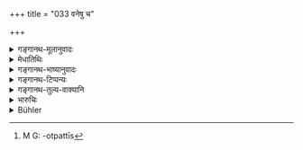 +++
title = "033 वनेषु च"

+++

<details><summary>गङ्गानथ-मूलानुवादः</summary>

Having thus passed the third part of his life in the forest, the man shall, during the fourth part, renounce all attachments and go forth (a wandering mendicant).—(33)
</details>

<details><summary>मेधातिथिः</summary>

इतःप्रभृति चतुर्थाश्रममतिः । **तृतीयं भागम्** इति । कंचित् कालं स्थित्वेत्य् अर्थः । यावता कालेन तपः सुतप्तं भवति विषयाभिलाषश् च सर्वो निवृत्तः । न हि मुख्यतृतीय आयुषो भाग एवानेन शक्यो ज्ञातुम् । न हि वर्षशतापेक्षाश्रमाणाम्, यतो वलीपलितापत्योत्पत्ती[^१०] तृतीयाश्रमप्रतिपत्तौ काल उक्तः । न च सर्वस्य पञ्चाशद् वर्षदेशीयस्य तद् उत्पद्यते । उक्तं चान्यत्र "तपसि ऋद्धे परिव्र्जेत्" इति ।


[^१०]:
     M G: -otpattīs

- <u>ननु</u> च यथान्येषाम् आश्रमाणां कालो विवृतो ग्रहणान्तं ब्रह्म्चर्यम्, वलीपलिताद्यवधि गार्हस्थ्यम्, नैवम् इह कश्चित् परिच्छेदहेतुर् अस्ति । यदि यथाश्रुतं तृतीयो भागः समाश्रियेत, यच् च "तपसि ऋद्धे" इति, तत्रापि कालापेक्षा युक्तैव । न ज्ञायते कियता तपसा ऋद्धिर् भवति । अतः कालपरिच्छेदो न वचनार्हः । 

- <u>उक्तम् अत्र</u> न शतवर्षापेक्षया तृतीयायुर् भागनिश्चयः संभवति । उक्तश् च कालः- कायपाके प्रव्रज्या प्रतिपत्तव्या । यावता तपसा यावति च वयसि पुनर् मदवृद्धिर् नाशङ्क्यते तदा परिव्रजेत् । 

- **विहृत्या**सित्वा यथोक्तं विधिम् अनुष्ठायेति यावत् । सङ्गत्यागश् च ममतापरिग्रहः एकारामता ॥ ६.३३ ॥
</details>

<details><summary>गङ्गानथ-भाष्यानुवादः</summary>

Henceforward we have the description of the fourth life-stage.

‘*Third part*.’—*i.e*, having remained, in the forest *for some time*; for such time as would suffice for the due performance of austerities and the proper allayment of longing for objects of enjoyment. The phrase cannot be taken as standing precisely for the exact ‘third part’ of the man’s life; because the period of the life-stage is not determined precisely with reference to one hundred years (the alleged span of man’s life); because the time for entering on the third life-stage has been indicated as that marked by the appearance of ‘wrinkles and grey hair’; and in every man these do not always appear at the completion of fifty years. Then again, elsewhere it has been declared that ‘one should go forth on the completion of his austerities’.

“In the case of the other life-stages the time has been precisely indicated—*e.g*. (*a*) Studentship shall continue till the Veda has been got up, (*b*) the life of the Householder shall continue till the appearance of wrinkles and grey hairs; in the present instance however no such time is indicated; whether we take it to be the ‘third part’ as asserted in the present text, or ‘on the completion of austerities,’—even so we stand in need of information regarding the exact time meant; for there is no knowing by what time one’s austerities might be completed. For these reasons it is necessary that the time should be indicated by the words of the text”

It has already been explained that the ‘third part of life’ cannot be determined with reference to ‘a hundred years’; and as regards the exact time, it has been clearly indicated by such words as—‘one should take to the life of the Wandering Mendicant after the body has fully ripened’; which means that ‘one should go forth after he has performed enough austerities, and till sufficiently advanced age, to be convinced that there is no more chance of any recrudescence of the passions.’

‘*Having passed*’— having lived through; *i.e*. having carried on the duties as detailed above.

‘Renouncing of attachment’ consists in not harbouring notions of *I* and
*mine*, in *resting within one’s self*.—(33).
</details>

<details><summary>गङ्गानथ-टिप्पन्यः</summary>

‘*Saṅga*’—‘Attachment to sense-objects’ (Kullūka);—‘possessions’
(Nārāyaṇa).

This verse is quoted in *Parāśaramādhava* (Ācāra, p. 532);—in
*Vīramitrodaya* (Saṃskāra, p. 562);—and in *Saṃskāramayūkha* (p. 64),
which says that the division is to be made on the basis of the life-span
of one hundred years.
</details>

<details><summary>गङ्गानथ-तुल्य-वाक्यानि</summary>

**(verses 6.33-34)  
**

*Baudhāyana* (2.17.1-6).—‘Now we shall explain the rule for entering the
order of Renunciates. Some say that he who has finished his studentship
may become a renunciate immediately after that. But according to others
renunciation is fit only for such *Śālīnas* and *Yāyāvaras* as are
childless, or widowers. In general, they prescribe renunciation after
the completion of the seventieth year and after the children have been
firmly settled in their sacred duties. Or a Hermit may become a
Renunciate on the completion of the special rites prescribed for him.’

*Baudhāyana* (2.17.15-17).—‘It is declared in the Veda that “entering
stage after stage man becomes one with Brahman.” They quote also the
following verse—“Ho who has passed from stage to stage, has offered
burnt oblations and kept his organs under subjection, becomes
afterwards, tired with giving alms and making offerings, a Renunciate.
Such a Renunciate becomes one with the Infinite.’

*Viṣṇu* (96.1).—‘After having passed through the first three stages, and
having annihilated passion, he should offer an oblation to Prajāpati in
which he gives away all his belongings as the sacrificial fee, and enter
the stage of the Renunciate.’

*Yājñavalkya* (3.55-56).—‘Passing on from the stage of the Householder
or from that of the Hermit, he shall perform the sacrifice to Prajāpati,
at which he gives away all his belongings as the sacrificial fee, and on
its completion, withdrawing the fires within himself, he shall turn his
mind towards Liberation, after having studied the Veda, performed
*Japa*, begotten sons, made gifts of food, maintained the fires, and
performed sacrifices to the best of his capacity.’

*Jābāla-smṛti* (Aparārka, p. 946).—‘Having completed Studentship, he
shall become a Householder; after having been a Householder, he shall
become a Hermit; after having been a Hermit he shall go forth as a
Renunciate; or he may go forth directly after Studentship or
Householdership or Hermitship.’

*Jābāla* (Parāśaramādhava, p, 535).—‘One should go forth the very day on
which he becomes freed from all attachments.’

*Śaṅkha-Likhita* (Aparārka, p. 947).—‘After he has lived in the forest
as a Hermit, the man, calm and advanced in age, should make up his mind
to go forth as a Renunciate. Having withdrawn the fires within himself,
free from all such feelings as fear, avarice, delusion, anger, sorrow,
envy, pride and jealousy, he should not wait for any time; as men’s
determinations are evanescent; hence he shall not wait for *to-morrow*,
*to-morrow*; that very day he shall renounce all activities and go forth
as a Renunciate.’

*Vāyupurāṇa* (Do., p. 949).—‘Leading the life of the Hermit, having his
sins burnt by austerities, the twice-born man shall take to renunciation
and enter the fourth stage. ì laving made offerings to Brāhmaṇas, gods
and his own Pitṛs and men, and having performed the *Vaiśvānarī* or the
*Prājāpatya* sacrifice, he shall deposit the fires within himself and
shall go forth, uttering the proper *mantras*: thenceforward he shall
renounce all affection and longing for sons and others.’

*Nṛsiṃhapurāṇa* (Aparārka, p. 951).—‘The Brāhmaṇa, whose gestatory,
generative and digestive organs and the head are well-controlled, may go
forth as a Renunciate, even without having married, and live on alms.
Renunciation consists in the giving up of the affections, attachment to
objects of sense, son, wife, good and evil, as also the anxiety for
worldly affairs.’

*Dakṣa* (Parāśaramādhava, p. 533).—‘If any one reverses the order of the
stages, he is the most sinful among men. If one having been a
Householder, becomes a Religious Student, he is neither a Renunciate nor
a Hermit; he is beyond the pale of all the stages.’

*Aṅgiras* (Do., p. 534).—‘Having found the world to be devoid of
essence, and longing for the essential substance, the man, being free
from all attachment, goes forth, without marrying. One may go forth
either directly after Studentship or after having led the life of the
Householder, or after having lived as a Hermit in the forest.’

*Yama* (Do., p. 536).—‘On the death of his wife, if he does not take to
another wife, he should go forth as a Renunciate; or this highest path
may be taken up by one who, having lived as a Hermit, has shaken off all
his sins.’

*Nārada* (Do, p. 537).—‘Even from the very first stage, if the Brāhmaṇa
becomes freed from all attachment for this ocean of worldliness, and
desires liberation, he should renounce relationships and go forth as a
Renunciate.’

*Yogi-Yājñavalkya* (Parāśaramādhava, p. 537).—‘There are four stages
prescribed by the Veda for the Brāhmaṇa, three for the Kṣatriya, two for
the Vaiśya and one for the Śūdra.’

*Vāmanapurāṇa* (Do.).—‘Pour stages have been spoken of for the Brāhmaṇa;
three only, *i.e*., those of the Householder, the Student, the Hermit,
for the Kṣatriva; only two—Householdership and Hermitship—for the
Vaiśya; only one, that of Householdership, is proper for the Śūdra.’

*Yājñavalkya* (3.60).—‘Controlling his senses, renouncing all love and
hatred and fear of things, the *twice-born* man becomes immortal.’

*Smṛtyantara* (Aparārka, p. 966; Parāśaramādhava, p. 538).—‘Having paid
off the three debts, being freed from all notions of *I* and *mine*, the
Brāhmaṇa, the Kṣatriya and the Vaiśya, may go forth from the house.’

*Kūrmapurāṇa* (Parāśaramādhava, p. 538).—‘Having deposited the fires
within himself, the *twice-born* man should become a Renunciate.’
</details>

<details><summary>भारुचिः</summary>

033	But having thus passed the third part of (a man's natural term of) life in the forest, he may live as an ascetic during the fourth part of his existence, after abandoning all attachment to worldly objects.
</details>

<details><summary>Bühler</summary>

033	But having thus passed the third part of (a man's natural term of) life in the forest, he may live as an ascetic during the fourth part of his existence, after abandoning all attachment to worldly objects.
</details>
